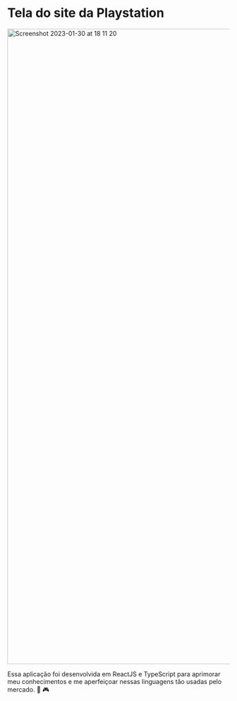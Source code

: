 # Tela do site da Playstation
<img width="1440" alt="Screenshot 2023-01-30 at 18 11 20" src="https://user-images.githubusercontent.com/99376449/215595989-90eabacd-55e8-4379-8133-43fc08c01818.png">

Essa aplicação foi desenvolvida em ReactJS e TypeScript para aprimorar meu conhecimentos e me aperfeiçoar nessas linguagens tão usadas pelo mercado. 🚀 🎮
